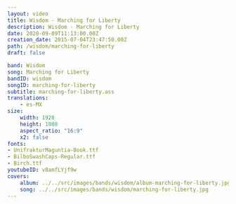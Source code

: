```yaml
---
layout: video
title: Wisdom - Marching for Liberty
description: Wisdom - Marching for Liberty
date: 2020-09-09T11:13:00.00Z
creation_date: 2015-07-04T23:47:50.00Z
path: /wisdom/marching-for-liberty
draft: false

band: Wisdom
song: Marching for Liberty
bandID: wisdom
songID: marching-for-liberty
subtitle: marching-for-liberty.ass
translations:
    - es-MX
size:
    width: 1920
    height: 1080
    aspect_ratio: "16:9"
    x2: false
fonts:
- UnifrakturMaguntia-Book.ttf
- BilboSwashCaps-Regular.ttf
- Birch.ttf
youtubeID: v8amfLYjf9w
covers: 
    album: ../../src/images/bands/wisdom/album-marching-for-liberty.jpg
    song: ../../src/images/bands/wisdom/marching-for-liberty.jpg
---
```

